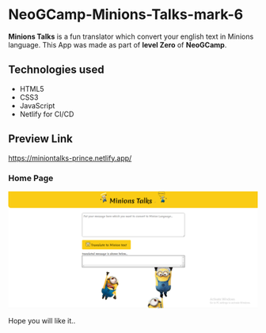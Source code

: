 # NeoGCamp-Minions-Talks-mark-6
**Minions Talks** is a fun translator which convert your english text in Minions language. This App was made as part of **level Zero** of **NeoGCamp**. 
## Technologies used
 - HTML5
 - CSS3
 - JavaScript
 - Netlify for CI/CD

## Preview Link
https://miniontalks-prince.netlify.app/
### Home Page
![homepage](https://github.com/Princekanaugia/NeoGCamp-Minions-Talks-mark-6/blob/main/images/miniontalk.PNG?raw=true)


Hope you will like it..
